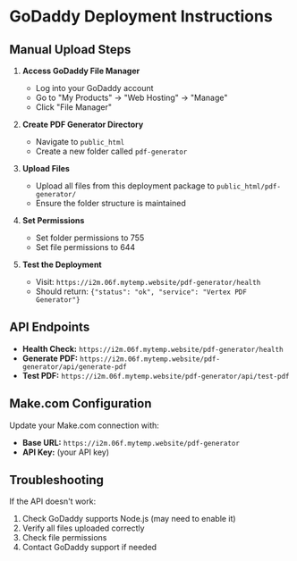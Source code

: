 # GoDaddy Deployment Instructions

## Manual Upload Steps

1. **Access GoDaddy File Manager**
   - Log into your GoDaddy account
   - Go to "My Products" → "Web Hosting" → "Manage"
   - Click "File Manager"

2. **Create PDF Generator Directory**
   - Navigate to `public_html`
   - Create a new folder called `pdf-generator`

3. **Upload Files**
   - Upload all files from this deployment package to `public_html/pdf-generator/`
   - Ensure the folder structure is maintained

4. **Set Permissions**
   - Set folder permissions to 755
   - Set file permissions to 644

5. **Test the Deployment**
   - Visit: `https://i2m.06f.mytemp.website/pdf-generator/health`
   - Should return: `{"status": "ok", "service": "Vertex PDF Generator"}`

## API Endpoints

- **Health Check:** `https://i2m.06f.mytemp.website/pdf-generator/health`
- **Generate PDF:** `https://i2m.06f.mytemp.website/pdf-generator/api/generate-pdf`
- **Test PDF:** `https://i2m.06f.mytemp.website/pdf-generator/api/test-pdf`

## Make.com Configuration

Update your Make.com connection with:
- **Base URL:** `https://i2m.06f.mytemp.website/pdf-generator`
- **API Key:** (your API key)

## Troubleshooting

If the API doesn't work:
1. Check GoDaddy supports Node.js (may need to enable it)
2. Verify all files uploaded correctly
3. Check file permissions
4. Contact GoDaddy support if needed
